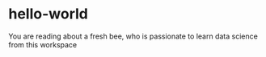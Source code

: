 # hello-world
You are reading about a fresh bee, who is passionate to learn data science from this workspace
